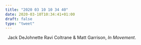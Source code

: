 ```yaml
---
title: "2020 03 10 10 34 40"
date: 2020-03-10T10:34:41+01:00
draft: false
type: "tweet"
---
```

<a href="https://music.apple.com/fr/album/in-movement/109640753" class="iconfont icon-music" title="rss"></a> &nbsp; Jack DeJohnette Ravi Coltrane & Matt Garrison, *In Movement*.
